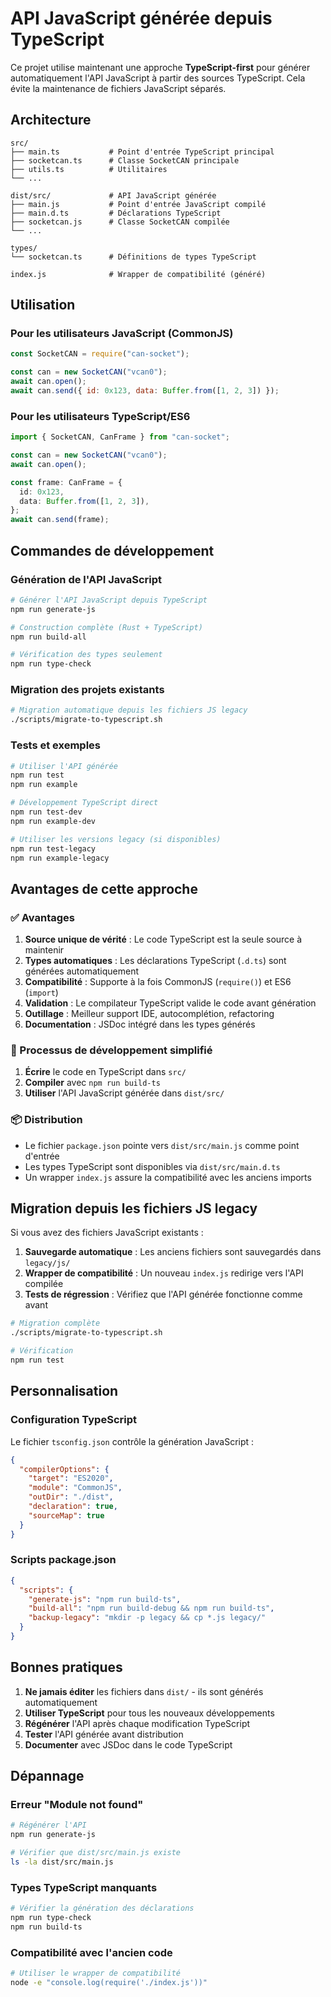 # API JavaScript générée depuis TypeScript

Ce projet utilise maintenant une approche **TypeScript-first** pour générer automatiquement l'API JavaScript à partir des sources TypeScript. Cela évite la maintenance de fichiers JavaScript séparés.

## Architecture

```
src/
├── main.ts           # Point d'entrée TypeScript principal
├── socketcan.ts      # Classe SocketCAN principale
├── utils.ts          # Utilitaires
└── ...

dist/src/             # API JavaScript générée
├── main.js           # Point d'entrée JavaScript compilé
├── main.d.ts         # Déclarations TypeScript
├── socketcan.js      # Classe SocketCAN compilée
└── ...

types/
└── socketcan.ts      # Définitions de types TypeScript

index.js              # Wrapper de compatibilité (généré)
```

## Utilisation

### Pour les utilisateurs JavaScript (CommonJS)

```javascript
const SocketCAN = require("can-socket");

const can = new SocketCAN("vcan0");
await can.open();
await can.send({ id: 0x123, data: Buffer.from([1, 2, 3]) });
```

### Pour les utilisateurs TypeScript/ES6

```typescript
import { SocketCAN, CanFrame } from "can-socket";

const can = new SocketCAN("vcan0");
await can.open();

const frame: CanFrame = {
  id: 0x123,
  data: Buffer.from([1, 2, 3]),
};
await can.send(frame);
```

## Commandes de développement

### Génération de l'API JavaScript

```bash
# Générer l'API JavaScript depuis TypeScript
npm run generate-js

# Construction complète (Rust + TypeScript)
npm run build-all

# Vérification des types seulement
npm run type-check
```

### Migration des projets existants

```bash
# Migration automatique depuis les fichiers JS legacy
./scripts/migrate-to-typescript.sh
```

### Tests et exemples

```bash
# Utiliser l'API générée
npm run test
npm run example

# Développement TypeScript direct
npm run test-dev
npm run example-dev

# Utiliser les versions legacy (si disponibles)
npm run test-legacy
npm run example-legacy
```

## Avantages de cette approche

### ✅ Avantages

1. **Source unique de vérité** : Le code TypeScript est la seule source à maintenir
2. **Types automatiques** : Les déclarations TypeScript (`.d.ts`) sont générées automatiquement
3. **Compatibilité** : Supporte à la fois CommonJS (`require()`) et ES6 (`import`)
4. **Validation** : Le compilateur TypeScript valide le code avant génération
5. **Outillage** : Meilleur support IDE, autocomplétion, refactoring
6. **Documentation** : JSDoc intégré dans les types générés

### 🔧 Processus de développement simplifié

1. **Écrire** le code en TypeScript dans `src/`
2. **Compiler** avec `npm run build-ts`
3. **Utiliser** l'API JavaScript générée dans `dist/src/`

### 📦 Distribution

- Le fichier `package.json` pointe vers `dist/src/main.js` comme point d'entrée
- Les types TypeScript sont disponibles via `dist/src/main.d.ts`
- Un wrapper `index.js` assure la compatibilité avec les anciens imports

## Migration depuis les fichiers JS legacy

Si vous avez des fichiers JavaScript existants :

1. **Sauvegarde automatique** : Les anciens fichiers sont sauvegardés dans `legacy/js/`
2. **Wrapper de compatibilité** : Un nouveau `index.js` redirige vers l'API compilée
3. **Tests de régression** : Vérifiez que l'API générée fonctionne comme avant

```bash
# Migration complète
./scripts/migrate-to-typescript.sh

# Vérification
npm run test
```

## Personnalisation

### Configuration TypeScript

Le fichier `tsconfig.json` contrôle la génération JavaScript :

```json
{
  "compilerOptions": {
    "target": "ES2020",
    "module": "CommonJS",
    "outDir": "./dist",
    "declaration": true,
    "sourceMap": true
  }
}
```

### Scripts package.json

```json
{
  "scripts": {
    "generate-js": "npm run build-ts",
    "build-all": "npm run build-debug && npm run build-ts",
    "backup-legacy": "mkdir -p legacy && cp *.js legacy/"
  }
}
```

## Bonnes pratiques

1. **Ne jamais éditer** les fichiers dans `dist/` - ils sont générés automatiquement
2. **Utiliser TypeScript** pour tous les nouveaux développements
3. **Régénérer** l'API après chaque modification TypeScript
4. **Tester** l'API générée avant distribution
5. **Documenter** avec JSDoc dans le code TypeScript

## Dépannage

### Erreur "Module not found"

```bash
# Régénérer l'API
npm run generate-js

# Vérifier que dist/src/main.js existe
ls -la dist/src/main.js
```

### Types TypeScript manquants

```bash
# Vérifier la génération des déclarations
npm run type-check
npm run build-ts
```

### Compatibilité avec l'ancien code

```bash
# Utiliser le wrapper de compatibilité
node -e "console.log(require('./index.js'))"
```
